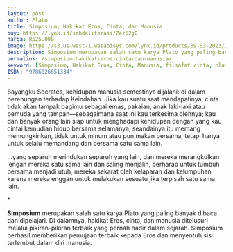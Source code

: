 ```yaml
---
layout: post
author: Plato
title: Simposium; Hakikat Eros, Cinta, dan Manusia
buy: https://lynk.id/sabdaliterasi/Zez62gO
harga: Rp25.000
image: https://s3.us-west-1.wasabisys.com/lynk.id/products/09-03-2023/1678363960258_1066786
description: Simposium merupakan salah satu karya Plato yang paling banyak dibaca dan dipelajari. Di dalamnya, hakikat Eros, cinta, dan manusia ditelusuri melalui.
permalink: /simposium-hakikat-eros-cinta-dan-manusia/
keyword: [Simposium, Hakikat Eros, Cinta, Manusia, filsafat cinta, plato tentang cinta]
ISBN: "9786026651334"
---
```

<p>Sayangku Socrates, kehidupan manusia semestinya dijalani: di dalam perenungan terhadap Keindahan. Jika kau suatu saat mendapatinya, cinta tidak akan tampak bagimu sebagai emas, pakaian, anak laki-laki atau pemuda yang tampan—sebagaimana saat ini kau terkesima olehnya; kau dan banyak orang lain siap untuk menghadapi kehidupan dengan yang kau cintai kemudian hidup bersama selamanya, seandainya itu memang memungkinkan, tidak untuk minum atau pun makan bersama, tetapi hanya untuk selalu memandang dan bersama satu sama lain.</p><p>…yang separuh merindukan separuh yang lain, dan mereka merangkulkan lengan mereka satu sama lain dan saling menjalin, berharap untuk tumbuh bersama menjadi utuh, mereka sekarat oleh kelaparan dan kelumpuhan karena mereka enggan untuk melakukan sesuatu jika terpisah satu sama lain.</p><p>*</p><p><strong>Simposium</strong> merupakan salah satu karya Plato yang paling banyak dibaca dan dipelajari. Di dalamnya, hakikat Eros, cinta, dan manusia ditelusuri melalui pikiran-pikiran terbaik yang pernah hadir dalam sejarah. Simposium berhasil memberikan pemujaan terbaik kepada Eros dan menyentuh sisi terlembut dalam diri manusia.</p>
